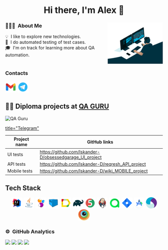 <h1 align="center">Hi there, I'm Alex 👋</h1>

### 👨🏻‍💻 &nbsp;About Me <img width="35%" src="files/68747470733a2f2f63646e2e6472696262626c652e636f6d2f75736572732f3733303730332f73637265656e73686f74732f363538313234332f6176656e746f2e676966.gif" align="right"/>

💡 &nbsp;I like to explore new technologies.\
💾 &nbsp;I do automated testing of test cases. \
🎓 &nbsp;I'm on track for learning more about QA automation.\
&nbsp;
### Contacts

<a href = "mailto:drozenko21@gmail.com"><img width="7%" title="Gmail" src="files/icons8-gmail.svg"></a>
<a href = "https://t.me/is_kander"><img width="7%" title="Telegram" src="files/icons8-telegram.svg"></a>   

## :man_student: Diploma projects at [QA GURU](https://qa.guru/)

<p align="left">  
 <img src="https://avatars.githubusercontent.com/u/65260527?s=200&v=4" title="QA Guru" alt="QA Guru" width="70" height="70"/>&nbsp;
 </p>
 <a href = "https://drive.google.com/file/d/14KtJrymCEdnWrc_lEDs_kE6OcRDrqHBj/view?usp=sharing"> title="Telegram" </a>   
 
 
 
  |      Project name               |                   GitHub links                                   
  |-------------------------------- |-------------------------------------------------------|
  |         UI tests                |https://github.com/Iskander-D/obsessedgarage_UI_project|  
  |        API tests                |   https://github.com/Iskander-D/reqresh_API_project   |  
  |       Mobile tests              |   https://github.com/Iskander-D/wiki_MOBILE_project   |  



## Tech Stack
 <p align="center">
<img width="7%" title="IntelliJ IDEA" src="files/Idea.svg">
<img width="7%" title="Java" src="files/Java.svg">
<img width="7%" title="Selenide" src="files/Selenide.svg">
<img width="7%" title="Selenoid" src="files/Selenoid.svg">
<img width="7%" title="Allure Report" src="files/Allure.svg">
<img width="7%" title="Gradle" src="files/Gradle.svg">
<img width="7%" title="JUnit5" src="files/Junit5.svg">
<img width="7%" title="Jenkins" src="files/Jenkins.svg">
<img width="7%" title="Allure" src="files/Allure_TO.svg">
<img width="7%" title="Jira" src="files/Jira.svg">
<img width="7%" title="Android" src="files/Android_Studio.png">
<img width="7%" title="Appium" src="files/appium.svg">
<img width="7%" title="BrowserStack" src="files/Browserstack.svg">
</p>


### ⚙️ &nbsp;GitHub Analytics


![](http://github-profile-summary-cards.vercel.app/api/cards/stats?username=Iskander-D&theme=nord_dark)
![](http://github-profile-summary-cards.vercel.app/api/cards/repos-per-language?username=Iskander-D&theme=nord_dark)
![](https://github-profile-summary-cards.vercel.app/api/cards/profile-details?username=Iskander-D&theme=nord_dark)  ![](https://komarev.com/ghpvc/?username=Iskander-D)

